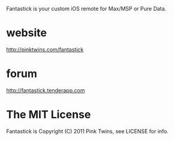 Fantastick is your custom iOS remote for Max/MSP or Pure Data.

# website

http://pinktwins.com/fantastick

# forum

http://fantastick.tenderapp.com

# The MIT License

Fantastick is Copyright (C) 2011 Pink Twins, see LICENSE for info.
